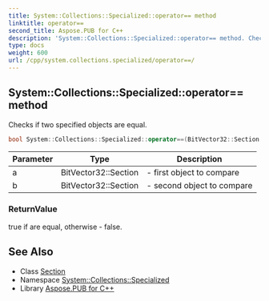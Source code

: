 ```yaml
---
title: System::Collections::Specialized::operator== method
linktitle: operator==
second_title: Aspose.PUB for C++
description: 'System::Collections::Specialized::operator== method. Checks if two specified objects are equal in C++.'
type: docs
weight: 600
url: /cpp/system.collections.specialized/operator==/
---
```

## System::Collections::Specialized::operator== method


Checks if two specified objects are equal.

```cpp
bool System::Collections::Specialized::operator==(BitVector32::Section a, BitVector32::Section b)
```


| Parameter | Type | Description |
| --- | --- | --- |
| a | BitVector32::Section | - first object to compare |
| b | BitVector32::Section | - second object to compare |

### ReturnValue

true if are equal, otherwise - false.

## See Also

* Class [Section](../bitvector32/section/)
* Namespace [System::Collections::Specialized](../)
* Library [Aspose.PUB for C++](../../)
